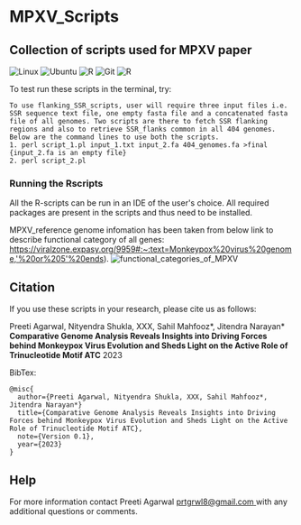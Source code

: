 # MPXV_Scripts

## Collection of scripts used for MPXV paper

![Linux](https://img.shields.io/badge/Linux-C51A4A?style=for-the-badge&logo=linux&logoColor=black)
![Ubuntu](https://img.shields.io/badge/Ubuntu-E95420?style=for-the-badge&logo=ubuntu&logoColor=white)
![R](https://img.shields.io/badge/R-Language-%23276DC3.svg?style=for-the-badge&logo=r&logoColor=white)
![Git](https://img.shields.io/badge/git-%23F05033.svg?style=for-the-badge&logo=git&logoColor=white)
![R](https://img.shields.io/badge/Be-Safe-E5320?style=for-the-badge&logo=love&logoColor=white)
  
To test run these scripts in the terminal, try:

```
To use flanking_SSR_scripts, user will require three input files i.e. SSR sequence text file, one empty fasta file and a concatenated fasta file of all genomes. Two scripts are there to fetch SSR flanking regions and also to retrieve SSR_flanks common in all 404 genomes. Below are the command lines to use both the scripts.
1. perl script_1.pl input_1.txt input_2.fa 404_genomes.fa >final   {input_2.fa is an empty file}
2. perl script_2.pl
```

### Running the Rscripts
All the R-scripts can be run in an IDE of the user's choice. All required packages are present in the scripts and thus need to be installed. 

MPXV_reference genome infomation has been taken from below link to describe functional category of all genes:
https://viralzone.expasy.org/9959#:~:text=Monkeypox%20virus%20genome,'%20or%205'%20ends). 
![functional_categories_of_MPXV](https://github.com/PRTGRWL/MPXV_Scripts/assets/85573898/0ebe6c37-f2d8-4da9-9651-e4764ed900f5)


## Citation

If you use these scripts in your research, please cite us as follows:

  Preeti Agarwal, Nityendra Shukla, XXX, Sahil Mahfooz*, Jitendra Narayan* **Comparative Genome Analysis Reveals Insights into Driving Forces behind Monkeypox Virus Evolution and Sheds Light on the Active Role of Trinucleotide Motif ATC** 2023

BibTex:

```
@misc{
  author={Preeti Agarwal, Nityendra Shukla, XXX, Sahil Mahfooz*, Jitendra Narayan*}
  title={Comparative Genome Analysis Reveals Insights into Driving Forces behind Monkeypox Virus Evolution and Sheds Light on the Active Role of Trinucleotide Motif ATC},
  note={Version 0.1},
  year={2023}
}
```

## Help
For more information contact Preeti Agarwal [prtgrwl8@gmail.com ](mailto:prtgrwl8@gmail.com ) with any additional questions or comments.
